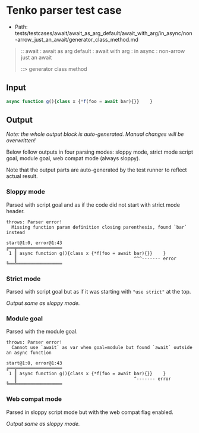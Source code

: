 # Tenko parser test case

- Path: tests/testcases/await/await_as_arg_default/await_with_arg/in_async/non-arrow_just_an_await/generator_class_method.md

> :: await : await as arg default : await with arg : in async : non-arrow just an await
>
> ::> generator class method

## Input

`````js
async function g(){class x {*f(foo = await bar){}}    }
`````

## Output

_Note: the whole output block is auto-generated. Manual changes will be overwritten!_

Below follow outputs in four parsing modes: sloppy mode, strict mode script goal, module goal, web compat mode (always sloppy).

Note that the output parts are auto-generated by the test runner to reflect actual result.

### Sloppy mode

Parsed with script goal and as if the code did not start with strict mode header.

`````
throws: Parser error!
  Missing function param definition closing parenthesis, found `bar` instead

start@1:0, error@1:43
╔══╦═════════════════
 1 ║ async function g(){class x {*f(foo = await bar){}}    }
   ║                                            ^^^------- error
╚══╩═════════════════

`````

### Strict mode

Parsed with script goal but as if it was starting with `"use strict"` at the top.

_Output same as sloppy mode._

### Module goal

Parsed with the module goal.

`````
throws: Parser error!
  Cannot use `await` as var when goal=module but found `await` outside an async function

start@1:0, error@1:43
╔══╦═════════════════
 1 ║ async function g(){class x {*f(foo = await bar){}}    }
   ║                                            ^------- error
╚══╩═════════════════

`````


### Web compat mode

Parsed in sloppy script mode but with the web compat flag enabled.

_Output same as sloppy mode._
